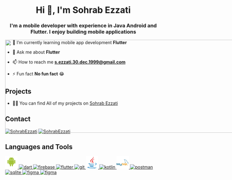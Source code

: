 <h1 align="center">Hi 👋, I'm Sohrab Ezzati</h1>
<h3 align="center">I'm a mobile developer with experience in Java Android and Flutter. I enjoy building mobile applications</h3>


<image style="position:absolute" src="https://media2.giphy.com/media/qgQUggAC3Pfv687qPC/giphy.gif?cid=ecf05e477rocgeqcoonxl87kicf6guefncc0qyjkmag0yl0z&ep=v1_gifs_search&rid=giphy.gif&ct=g" width="100%" height="300"  frameBorder="0" class="giphy-embed" allowFullScreen></image>

- 🌱 I’m currently learning mobile app development **Flutter**

- 💬 Ask me about **Flutter**

- 📫 How to reach me **s.ezzati.30.dec.1999@gmail.com**

- ⚡ Fun fact **No fun fact** 😂

## Projects

<!-- Here are some of the mobile applications I've built:

- [Project 1](link-to-project-1): A [brief description of the project].
- [Project 2](link-to-project-2): A [brief description of the project].
- [Project 3](link-to-project-3): A [brief description of the project]. -->

- 👨‍💻 You can find All of my projects on [Sohrab Ezzati](https://github.com/sohrabezzati?tab=repositories)

## Contact

<p align="left">
  <a href="https://t.me/SohrabEzzati" target="blank"><img align="center" src="https://upload.wikimedia.org/wikipedia/commons/thumb/8/82/Telegram_logo.svg/512px-Telegram_logo.svg.png?20220101141644" alt="SohrabEzzati" height="30" width="40" /></a>
  <a href="https://t.me/s.ezzati.30.dec.1999@gmail.com" target="blank"><img align="center" src="https://upload.wikimedia.org/wikipedia/commons/2/2e/Gmail_2020.png?20201006131608" alt="SohrabEzzati" height="30" width="40" /></a>

</p>

## Languages and Tools
<p align="left"> <a href="https://developer.android.com" target="_blank" rel="noreferrer"> <img src="https://raw.githubusercontent.com/devicons/devicon/master/icons/android/android-original-wordmark.svg" alt="android" width="40" height="40"/> </a> <a href="https://dart.dev" target="_blank" rel="noreferrer"> <img src="https://www.vectorlogo.zone/logos/dartlang/dartlang-icon.svg" alt="dart" width="40" height="40"/> </a> <a href="https://firebase.google.com/" target="_blank" rel="noreferrer"> <img src="https://www.vectorlogo.zone/logos/firebase/firebase-icon.svg" alt="firebase" width="40" height="40"/> </a> <a href="https://flutter.dev" target="_blank" rel="noreferrer"> <img src="https://www.vectorlogo.zone/logos/flutterio/flutterio-icon.svg" alt="flutter" width="40" height="40"/> </a> <a href="https://git-scm.com/" target="_blank" rel="noreferrer"> <img src="https://www.vectorlogo.zone/logos/git-scm/git-scm-icon.svg" alt="git" width="40" height="40"/> </a> <a href="https://www.java.com" target="_blank" rel="noreferrer"> <img src="https://raw.githubusercontent.com/devicons/devicon/master/icons/java/java-original.svg" alt="java" width="40" height="40"/> </a> <a href="https://kotlinlang.org" target="_blank" rel="noreferrer"> <img src="https://www.vectorlogo.zone/logos/kotlinlang/kotlinlang-icon.svg" alt="kotlin" width="40" height="40"/> </a> <a href="https://www.mysql.com/" target="_blank" rel="noreferrer"> <img src="https://raw.githubusercontent.com/devicons/devicon/master/icons/mysql/mysql-original-wordmark.svg" alt="mysql" width="40" height="40"/> </a> <a href="https://postman.com" target="_blank" rel="noreferrer"> <img src="https://www.vectorlogo.zone/logos/getpostman/getpostman-icon.svg" alt="postman" width="40" height="40"/> </a> <a href="https://www.sqlite.org/" target="_blank" rel="noreferrer"> <img src="https://www.vectorlogo.zone/logos/sqlite/sqlite-icon.svg" alt="sqlite" width="40" height="40"/> </a>
<a href="_blank" target="_blank" rel="noreferrer"> <img src="https://upload.wikimedia.org/wikipedia/commons/a/ad/Figma-1-logo.png?20190122182216" alt="figma" width="40" height="40"/> </a>
  <a href="_blank" target="_blank" rel="noreferrer"> <img src="https://upload.wikimedia.org/wikipedia/commons/thumb/c/c2/Adobe_XD_CC_icon.svg/512px-Adobe_XD_CC_icon.svg.png?20210729021535" alt="figma" width="40" height="40"/> </a>
</p>
